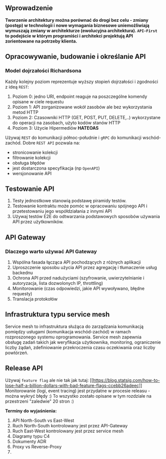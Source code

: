 ## Wprowadzenie

**Tworzenie architektury można porównać do drogi bez celu - zmiany (postęp) w technologii i nowe wymagania biznesowe uniemożliwiają wymuszają zmiany w architekturze (ewolucyjna architektura). `API-First` to podejście w którym programiści i architekci projektują API zorientowane na potrzeby klienta.**

## Opracowywanie, budowanie i określanie API
### Model dojrzałości Richardsona
Każdy kolejny poziom reprezentuje wyższy stopień dojrzałości i zgodności z ideą `REST`: 
1. Poziom 0: jedno URI, endpoint reaguje na poszczególne komendy opisane w ciele requestu
2. Poziom 1: API zorganizowane wokół zasobów ale bez wykorzystania metod HTTP
3. Poziom 2: Czasowniki HTTP (GET, POST, PUT, DELETE,..) wykorzystane do operacji na zasobach, użyto kodów stanów HTTP 
4. Poziom 3: Użycie Hipermediów **HATEOAS**

Używaj `REST` do komunikacji północ-południe i `gRPC` do komunikacji wschód-zachód.
Dobre `REST API` pozwala na:
 - stronicowanie kolekcji
 - filtrowanie kolekcji
 - obsługa błędów
 - jest dostarczona specyfikacja (np `OpenAPI`)
 - wersjonowanie API

## Testowanie API
1. Testy jednostkowe stanowią podstawę piramidy testów.
2. Testowanie kontraktu może pomóc w opracowaniu spójnego API i przetestowaniu jego współdziałania z innymi API
3. Używaj testów E2E do odtwarzania podstawowych sposobów używania API przez użytkowników.

## API Gateway
### Dlaczego warto używać API Gateway
1. Wspólna fasada łącząca API pochodzących z różnych aplikacji
2. Uproszczenie sposobu użycia API przez agregację i tłumaczenie usług backednu
3. Ochrona API przed nadużyciami (szyfrowanie, uwierzytelnianie i autoryzacja, lista dozwolonych IP, throttling)
4. Monitorowanie (czas odpowiedzi, jakie API wywoływano, błędne requesty)
5. Translacja protokołów

## Infrastruktura typu service mesh
Service mesh to infrastruktura służąca do zarządzania komunikacją pomiędzy usługami (komunikacja wschód-zachód) w ramach rozproszonego systemu oprogramowania. Service mesh zapewnia obsługę zadań takich jak weryfikacja użytkownika, monitoring, ograniczenie liczby żądań, zdefiniowanie przekroczenia czasu oczekiwania oraz liczby powtórzeń. 

## Release API
Używaj `feature flag` ale nie tak jak tutaj: [[https://blog.statsig.com/how-to-lose-half-a-billion-dollars-with-bad-feature-flags-ccebb26adeec]]
Monitorowanie (logi, event tracing) jest przydatne w procesie releasu - można wykryć błędy :) To wszystko zostało opisane w tym rozdziale na przestrzeni "zaledwie" 20 stron :) 






**Terminy do wyjaśnienia:**

1. API North-South vs East-West
2. Ruch North-South kontrolowany jest przez API-Gateway
3. Ruch East-West kontrolowany jest przez service mesh
4. Diagramy typu C4
5. Dokumenty ADR
6. Proxy vs Reverse-Proxy
7. 



